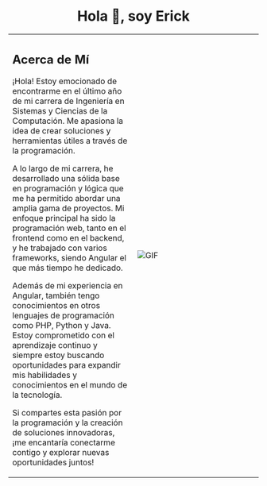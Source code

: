 <h1 align="center">Hola 👋, soy Erick</h1>
<table style="border-collapse: collapse;">
  <tr>
    <td width="50%">
      
## Acerca de Mí

¡Hola! Estoy emocionado de encontrarme en el último año de mi carrera de Ingeniería en Sistemas y Ciencias de la Computación. Me apasiona la idea de crear soluciones y herramientas útiles a través de la programación.

A lo largo de mi carrera, he desarrollado una sólida base en programación y lógica que me ha permitido abordar una amplia gama de proyectos. Mi enfoque principal ha sido la programación web, tanto en el frontend como en el backend, y he trabajado con varios frameworks, siendo Angular el que más tiempo he dedicado.

Además de mi experiencia en Angular, también tengo conocimientos en otros lenguajes de programación como PHP, Python y Java. Estoy comprometido con el aprendizaje continuo y siempre estoy buscando oportunidades para expandir mis habilidades y conocimientos en el mundo de la tecnología.

Si compartes esta pasión por la programación y la creación de soluciones innovadoras, ¡me encantaría conectarme contigo y explorar nuevas oportunidades juntos!

  </td>
    <td width="50%">
      
![GIF](https://media3.giphy.com/media/gDPxwdP6SKFnsWDJ2u/giphy.gif?cid=ecf05e47zcgq40xzt5yd3nyz98ltevn2trpqco05efx5avjt&ep=v1_gifs_search&rid=giphy.gif&ct=g)

  </td>
  </tr>
</table>

